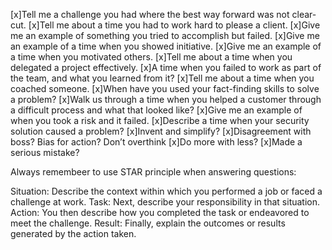
[x]Tell me a challenge you had where the best way forward was not clear-cut.
[x]Tell me about a time you had to work hard to please a client.
[x]Give me an example of something you tried to accomplish but failed.
[x]Give me an example of a time when you showed initiative.
[x]Give me an example of a time when you motivated others.
[x]Tell me about a time when you delegated a project effectively.
[x]A time when you failed to work as part of the team, and what you learned from it?
[x]Tell me about a time when you coached someone.
[x]When have you used your fact-finding skills to solve a problem?
[x]Walk us through a time when you helped a customer through a difficult process and what that looked like?
[x]Give me an example of when you took a risk and it failed.
[x]Describe a time when your  security solution caused a problem?
[x]Invent and simplify?
[x]Disagreement with boss? Bias for action? Don’t overthink
[x]Do more with less?
[x]Made a serious mistake?

Always remembeer to use STAR principle when answering questions: 

Situation: Describe the context within which you performed a job or faced a challenge at work.
Task: Next, describe your responsibility in that situation. 
Action: You then describe how you completed the task or endeavored to meet the challenge.
Result: Finally, explain the outcomes or results generated by the action taken.
